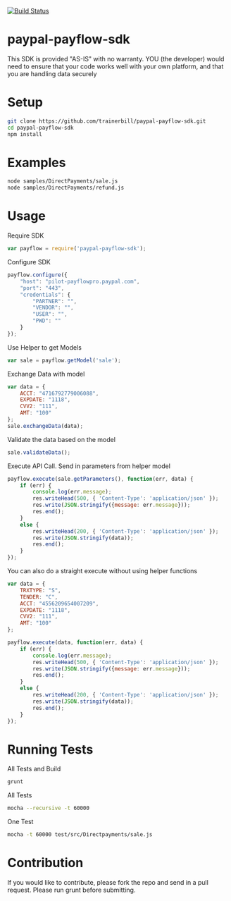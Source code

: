 [![Build Status](https://travis-ci.org/trainerbill/paypal-payflow-sdk.png?branch=master)](https://travis-ci.org/trainerbill/paypal-payflow-sdk)

paypal-payflow-sdk
==================
This SDK is provided "AS-IS" with no warranty. YOU (the developer) would need to ensure that your code works well with your own platform, and that you are handling data securely

Setup
==================
```sh
git clone https://github.com/trainerbill/paypal-payflow-sdk.git
cd paypal-payflow-sdk
npm install
```

Examples
==================
```sh
node samples/DirectPayments/sale.js
node samples/DirectPayments/refund.js
```

Usage
==================
Require SDK
```js
var payflow = require('paypal-payflow-sdk');
```
Configure SDK
```js
payflow.configure({
    "host": "pilot-payflowpro.paypal.com",
    "port": "443",
    "credentials": {
        "PARTNER": "",
        "VENDOR": "",
        "USER": "",
        "PWD": ""
    }
});
```

Use Helper to get Models
```js
var sale = payflow.getModel('sale');
```
Exchange Data with model
```js
var data = {
    ACCT: "4716792779006088",
    EXPDATE: "1118",
    CVV2: "111",
    AMT: "100"
};
sale.exchangeData(data);
```
Validate the data based on the model
```js
sale.validateData();
```

Execute API Call.  Send in parameters from helper model
```js
payflow.execute(sale.getParameters(), function(err, data) {
    if (err) {
        console.log(err.message);
        res.writeHead(500, { 'Content-Type': 'application/json' });
        res.write(JSON.stringify({message: err.message}));
        res.end();
    }
    else {
        res.writeHead(200, { 'Content-Type': 'application/json' });
        res.write(JSON.stringify(data));
        res.end();
    }
});
```

You can also do a straight execute without using helper functions
```js
var data = {
    TRXTYPE: "S",
    TENDER: "C",
    ACCT: "4556209654007209",
    EXPDATE: "1118",
    CVV2: "111",
    AMT: "100"
};

payflow.execute(data, function(err, data) {
    if (err) {
        console.log(err.message);
        res.writeHead(500, { 'Content-Type': 'application/json' });
        res.write(JSON.stringify({message: err.message}));
        res.end();
    }
    else {
        res.writeHead(200, { 'Content-Type': 'application/json' });
        res.write(JSON.stringify(data));
        res.end();
    }
});
```
Running Tests
==================
All Tests and Build
```sh
grunt
```
All Tests
```sh
mocha --recursive -t 60000
```
One Test
```sh
mocha -t 60000 test/src/Directpayments/sale.js
```



Contribution
==================
If you would like to contribute, please fork the repo and send in a pull request.  Please run grunt before submitting.